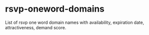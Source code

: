 # rsvp-oneword-domains
List of rsvp one word domain names with availability, expiration date, attractiveness, demand score.
